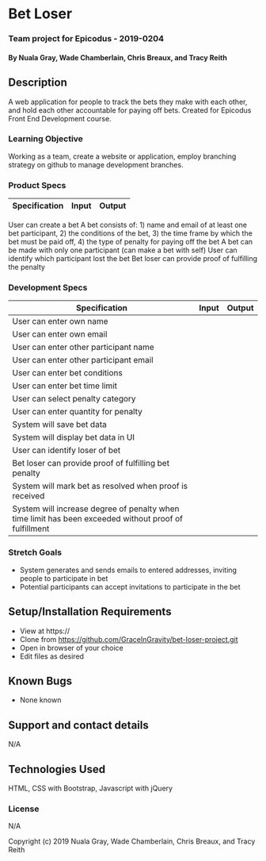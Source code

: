 # Bet Loser

### Team project for Epicodus - 2019-0204

#### By Nuala Gray, Wade Chamberlain, Chris Breaux, and Tracy Reith

## Description

A web application for people to track the bets they make with each other, and hold each other accountable for paying off bets. Created for Epicodus Front End Development course.

### Learning Objective

Working as a team, create a website or application, employ branching strategy on github to manage development branches.

### Product Specs

Specification | Input | Output
------------- | ----- | ------
User can create a bet
A bet consists of: 1) name and email of at least one bet participant, 2) the conditions of the bet, 3) the time frame by which the bet must be paid off, 4) the type of penalty for paying off the bet
A bet can be made with only one participant (can make a bet with self)
User can identify which participant lost the bet
Bet loser can provide proof of fulfilling the penalty

### Development Specs

Specification | Input | Output
------------- | ----- | ------
User can enter own name | |
User can enter own email | |
User can enter other participant name | |
User can enter other participant email | |
User can enter bet conditions | |
User can enter bet time limit | |
User can select penalty category | |
User can enter quantity for penalty | |
System will save bet data | |
System will display bet data in UI | |
User can identify loser of bet | |
Bet loser can provide proof of fulfilling bet penalty | |
System will mark bet as resolved when proof is received | |
System will increase degree of penalty when time limit has been exceeded without proof of fulfillment | |


### Stretch Goals

* System generates and sends emails to entered addresses, inviting people to participate in bet
* Potential participants can accept invitations to participate in the bet


## Setup/Installation Requirements

* View at https://
* Clone from https://github.com/GraceInGravity/bet-loser-project.git
* Open in browser of your choice
* Edit files as desired


## Known Bugs

* None known

## Support and contact details

N/A

## Technologies Used

HTML, CSS with Bootstrap, Javascript with jQuery

### License

N/A

Copyright (c) 2019 Nuala Gray, Wade Chamberlain, Chris Breaux, and Tracy Reith
